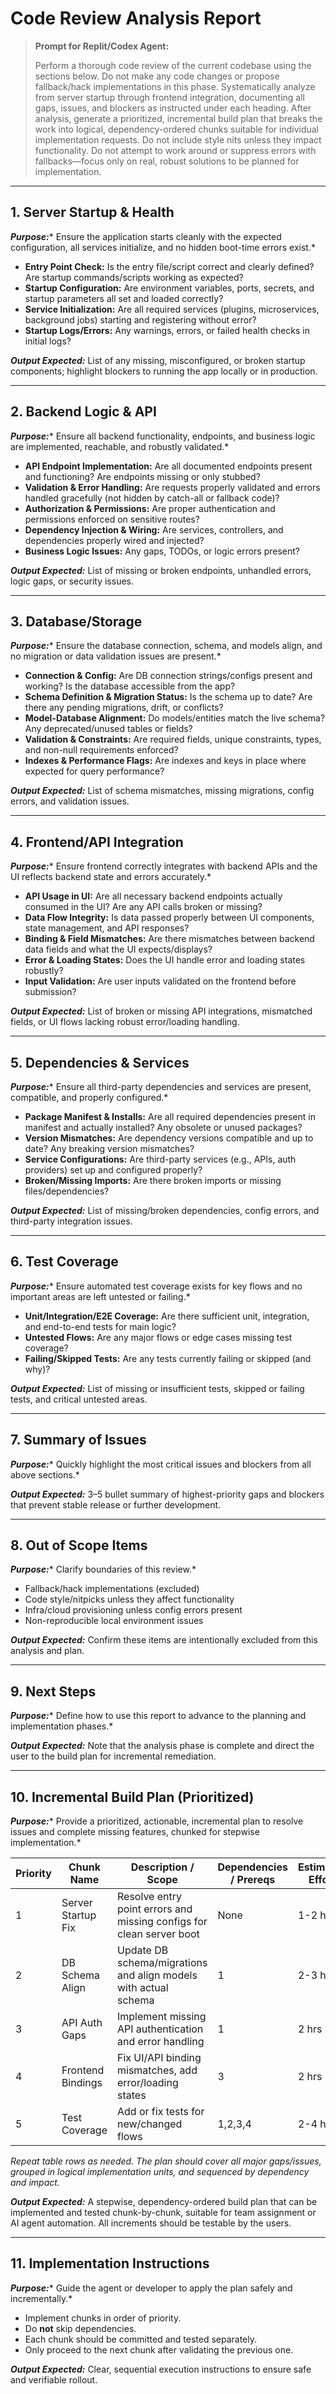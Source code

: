 # Code Review Analysis Report

> **Prompt for Replit/Codex Agent:**
>
> Perform a thorough code review of the current codebase using the sections below. Do not make any code changes or propose fallback/hack implementations in this phase. Systematically analyze from server startup through frontend integration, documenting all gaps, issues, and blockers as instructed under each heading. After analysis, generate a prioritized, incremental build plan that breaks the work into logical, dependency-ordered chunks suitable for individual implementation requests. Do not include style nits unless they impact functionality. Do not attempt to work around or suppress errors with fallbacks—focus only on real, robust solutions to be planned for implementation.

---

## 1. Server Startup & Health

***Purpose:***\* Ensure the application starts cleanly with the expected configuration, all services initialize, and no hidden boot-time errors exist.\*

* **Entry Point Check:** Is the entry file/script correct and clearly defined? Are startup commands/scripts working as expected?
* **Startup Configuration:** Are environment variables, ports, secrets, and startup parameters all set and loaded correctly?
* **Service Initialization:** Are all required services (plugins, microservices, background jobs) starting and registering without error?
* **Startup Logs/Errors:** Any warnings, errors, or failed health checks in initial logs?

***Output Expected:*** List of any missing, misconfigured, or broken startup components; highlight blockers to running the app locally or in production.

---

## 2. Backend Logic & API

***Purpose:***\* Ensure all backend functionality, endpoints, and business logic are implemented, reachable, and robustly validated.\*

* **API Endpoint Implementation:** Are all documented endpoints present and functioning? Are endpoints missing or only stubbed?
* **Validation & Error Handling:** Are requests properly validated and errors handled gracefully (not hidden by catch-all or fallback code)?
* **Authorization & Permissions:** Are proper authentication and permissions enforced on sensitive routes?
* **Dependency Injection & Wiring:** Are services, controllers, and dependencies properly wired and injected?
* **Business Logic Issues:** Any gaps, TODOs, or logic errors present?

***Output Expected:*** List of missing or broken endpoints, unhandled errors, logic gaps, or security issues.

---

## 3. Database/Storage

***Purpose:***\* Ensure the database connection, schema, and models align, and no migration or data validation issues are present.\*

* **Connection & Config:** Are DB connection strings/configs present and working? Is the database accessible from the app?
* **Schema Definition & Migration Status:** Is the schema up to date? Are there any pending migrations, drift, or conflicts?
* **Model-Database Alignment:** Do models/entities match the live schema? Any deprecated/unused tables or fields?
* **Validation & Constraints:** Are required fields, unique constraints, types, and non-null requirements enforced?
* **Indexes & Performance Flags:** Are indexes and keys in place where expected for query performance?

***Output Expected:*** List of schema mismatches, missing migrations, config errors, and validation issues.

---

## 4. Frontend/API Integration

***Purpose:***\* Ensure frontend correctly integrates with backend APIs and the UI reflects backend state and errors accurately.\*

* **API Usage in UI:** Are all necessary backend endpoints actually consumed in the UI? Are any API calls broken or missing?
* **Data Flow Integrity:** Is data passed properly between UI components, state management, and API responses?
* **Binding & Field Mismatches:** Are there mismatches between backend data fields and what the UI expects/displays?
* **Error & Loading States:** Does the UI handle error and loading states robustly?
* **Input Validation:** Are user inputs validated on the frontend before submission?

***Output Expected:*** List of broken or missing API integrations, mismatched fields, or UI flows lacking robust error/loading handling.

---

## 5. Dependencies & Services

***Purpose:***\* Ensure all third-party dependencies and services are present, compatible, and properly configured.\*

* **Package Manifest & Installs:** Are all required dependencies present in manifest and actually installed? Any obsolete or unused packages?
* **Version Mismatches:** Are dependency versions compatible and up to date? Any breaking version mismatches?
* **Service Configurations:** Are third-party services (e.g., APIs, auth providers) set up and configured properly?
* **Broken/Missing Imports:** Are there broken imports or missing files/dependencies?

***Output Expected:*** List of missing/broken dependencies, config errors, and third-party integration issues.

---

## 6. Test Coverage

***Purpose:***\* Ensure automated test coverage exists for key flows and no important areas are left untested or failing.\*

* **Unit/Integration/E2E Coverage:** Are there sufficient unit, integration, and end-to-end tests for main logic?
* **Untested Flows:** Are any major flows or edge cases missing test coverage?
* **Failing/Skipped Tests:** Are any tests currently failing or skipped (and why)?

***Output Expected:*** List of missing or insufficient tests, skipped or failing tests, and critical untested areas.

---

## 7. Summary of Issues

***Purpose:***\* Quickly highlight the most critical issues and blockers from all above sections.\*

***Output Expected:*** 3–5 bullet summary of highest-priority gaps and blockers that prevent stable release or further development.

---

## 8. Out of Scope Items

***Purpose:***\* Clarify boundaries of this review.\*

* Fallback/hack implementations (excluded)
* Code style/nitpicks unless they affect functionality
* Infra/cloud provisioning unless config errors present
* Non-reproducible local environment issues

***Output Expected:*** Confirm these items are intentionally excluded from this analysis and plan.

---

## 9. Next Steps

***Purpose:***\* Define how to use this report to advance to the planning and implementation phases.\*

***Output Expected:*** Note that the analysis phase is complete and direct the user to the build plan for incremental remediation.

---

## 10. Incremental Build Plan (Prioritized)

***Purpose:***\* Provide a prioritized, actionable, incremental plan to resolve issues and complete missing features, chunked for stepwise implementation.\*

| Priority | Chunk Name         | Description / Scope                                                  | Dependencies / Prereqs | Estimated Effort | Owner (optional) |
| -------- | ------------------ | -------------------------------------------------------------------- | ---------------------- | ---------------- | ---------------- |
| 1        | Server Startup Fix | Resolve entry point errors and missing configs for clean server boot | None                   | 1-2 hrs          |                  |
| 2        | DB Schema Align    | Update DB schema/migrations and align models with actual schema      | 1                      | 2-3 hrs          |                  |
| 3        | API Auth Gaps      | Implement missing API authentication and error handling              | 1                      | 2 hrs            |                  |
| 4        | Frontend Bindings  | Fix UI/API binding mismatches, add error/loading states              | 3                      | 2 hrs            |                  |
| 5        | Test Coverage      | Add or fix tests for new/changed flows                               | 1,2,3,4                | 2-4 hrs          |                  |

*Repeat table rows as needed. The plan should cover all major gaps/issues, grouped in logical implementation units, and sequenced by dependency and impact.*

***Output Expected:*** A stepwise, dependency-ordered build plan that can be implemented and tested chunk-by-chunk, suitable for team assignment or AI agent automation. All increments should be testable by the users.

---

## 11. Implementation Instructions

***Purpose:***\* Guide the agent or developer to apply the plan safely and incrementally.\*

* Implement chunks in order of priority.
* Do **not** skip dependencies.
* Each chunk should be committed and tested separately.
* Only proceed to the next chunk after validating the previous one.

***Output Expected:*** Clear, sequential execution instructions to ensure safe and verifiable rollout.
